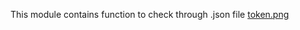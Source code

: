 This module contains function to check through .json file
[token.png](https://github.com/bbryk/check_the_json/blob/master/images/token.png.svg)
